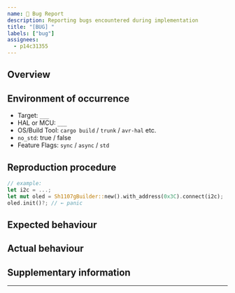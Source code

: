 ```yaml
---
name: 🐛 Bug Report
description: Reporting bugs encountered during implementation
title: "[BUG] "
labels: ["bug"]
assignees:
  - p14c31355
---
```


## Overview

<!-- What happened? A concise description of the problem. -->

## Environment of occurrence

- Target: `___`
- HAL or MCU: `___`
- OS/Build Tool: `cargo build` / `trunk` / `avr-hal` etc.
- `no_std`: true / false
- Feature Flags: `sync` / `async` / `std`

## Reproduction procedure

<!-- If possible, describe an excerpt from main.rs. -->
```rust
// example:
let i2c = ...;
let mut oled = Sh1107gBuilder::new().with_address(0x3C).connect(i2c);
oled.init()?; // ← panic
```
## Expected behaviour

<!-- Normal behaviour -->

## Actual behaviour

<!-- panic, error, screen output, etc. -->

## Supplementary information

<!-- optional, e.g. screenshots, videos, etc. -->

---